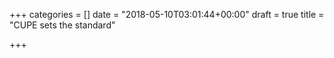 +++
categories = []
date = "2018-05-10T03:01:44+00:00"
draft = true
title = "CUPE sets the standard"

+++
